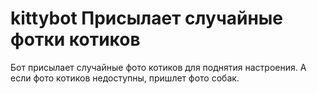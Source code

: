 # kittybot Присылает случайные фотки котиков

Бот присылает случайные фото котиков для поднятия настроения.
А если фото котиков недоступны, пришлет фото собак.
